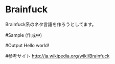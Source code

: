 # Brainfuck
Brainfuck系のネタ言語を作ろうとしてます。

#Sample
(作成中)

#Output
Hello world!

#参考サイト
http://ja.wikipedia.org/wiki/Brainfuck
